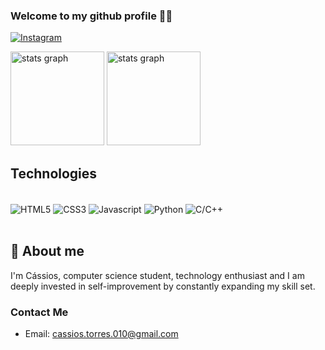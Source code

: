 ### Welcome to my github profile 🧑‍💻

[![Instagram](https://img.shields.io/badge/Instagram-E4405F?style=for-the-badge&logo=instagram&logoColor=white)](https://instagram.com/jose_cassios)

<div align="left">
  <img src="https://github-readme-stats.vercel.app/api?username=jose-cassios&show_icons=true&rank_icon=github&cons=true&theme=merko&hide_border=true" height="150" alt="stats graph"/>
  <img src="https://github-readme-streak-stats.herokuapp.com/?user=jose-cassios&theme=merko&hide_border=true" height="150" alt="stats graph"/><br>
</div>
</p>


## Technologies

<div style="display: inline_block"><br/>
    <img align="center" alt="HTML5" src="https://img.shields.io/badge/HTML5-E34F26?style=for-the-badge&logo=html5&logoColor=white">
    <img align="center" alt="CSS3" src="https://img.shields.io/badge/CSS-239120?&style=for-the-badge&logo=css3&logoColor=white">
    <img align="center" alt="Javascript" src="https://img.shields.io/badge/JavaScript-F7DF1E?style=for-the-badge&logo=javascript&logoColor=black">
    <img align="center" alt="Python" src="https://img.shields.io/badge/Python-3776AB?style=for-the-badge&logo=python&logoColor=white">
    <img align="center" alt="C/C++" src="https://img.shields.io/badge/C%2B%2B-00599C?style=for-the-badge&logo=c%2B%2B&logoColor=white">

</div>
<br/>

## 🚀 About me
I'm Cássios, computer science student, technology enthusiast and I am deeply invested in self-improvement by constantly expanding my skill set.

### Contact Me
- Email: cassios.torres.010@gmail.com
